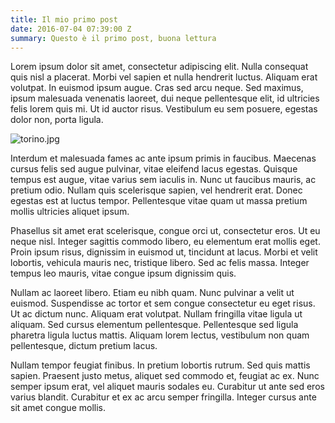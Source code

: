 ```yaml
---
title: Il mio primo post
date: 2016-07-04 07:39:00 Z
summary: Questo è il primo post, buona lettura
---
```


Lorem ipsum dolor sit amet, consectetur adipiscing elit. Nulla consequat quis nisl a placerat. Morbi vel sapien et nulla hendrerit luctus. Aliquam erat volutpat. In euismod ipsum augue. Cras sed arcu neque. Sed maximus, ipsum malesuada venenatis laoreet, dui neque pellentesque elit, id ultricies felis lorem quis mi. Ut id auctor risus. Vestibulum eu sem posuere, egestas dolor non, porta ligula.

![torino.jpg](/uploads/torino.jpg)

Interdum et malesuada fames ac ante ipsum primis in faucibus. Maecenas cursus felis sed augue pulvinar, vitae eleifend lacus egestas. Quisque tempus est augue, vitae varius sem iaculis in. Nunc ut faucibus mauris, ac pretium odio. Nullam quis scelerisque sapien, vel hendrerit erat. Donec egestas est at luctus tempor. Pellentesque vitae quam ut massa pretium mollis ultricies aliquet ipsum.

Phasellus sit amet erat scelerisque, congue orci ut, consectetur eros. Ut eu neque nisl. Integer sagittis commodo libero, eu elementum erat mollis eget. Proin ipsum risus, dignissim in euismod ut, tincidunt at lacus. Morbi et velit lobortis, vehicula mauris nec, tristique libero. Sed ac felis massa. Integer tempus leo mauris, vitae congue ipsum dignissim quis.

Nullam ac laoreet libero. Etiam eu nibh quam. Nunc pulvinar a velit ut euismod. Suspendisse ac tortor et sem congue consectetur eu eget risus. Ut ac dictum nunc. Aliquam erat volutpat. Nullam fringilla vitae ligula ut aliquam. Sed cursus elementum pellentesque. Pellentesque sed ligula pharetra ligula luctus mattis. Aliquam lorem lectus, vestibulum non quam pellentesque, dictum pretium lacus.

Nullam tempor feugiat finibus. In pretium lobortis rutrum. Sed quis mattis sapien. Praesent justo metus, aliquet sed commodo et, feugiat ac ex. Nunc semper ipsum erat, vel aliquet mauris sodales eu. Curabitur ut ante sed eros varius blandit. Curabitur et ex ac arcu semper fringilla. Integer cursus ante sit amet congue mollis.

